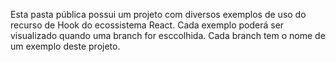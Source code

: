 Esta pasta pública possui um projeto com diversos exemplos de uso do recurso de Hook do ecossistema React. Cada exemplo poderá ser visualizado quando uma branch for esccolhida. Cada branch tem o nome de um exemplo deste projeto.
